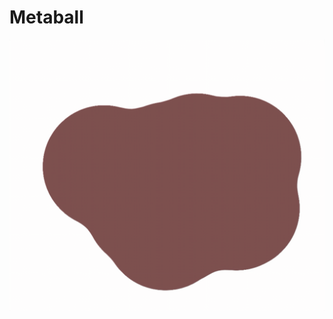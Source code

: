 # Metaball

![circleShake](https://github.com/lihaoAd/Metaball/blob/master/2020-04-22%2019.15.31.gif)
